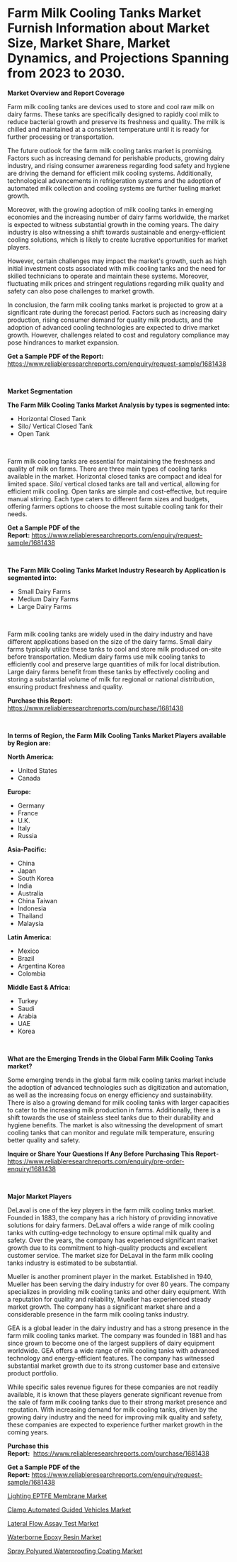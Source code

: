 <p><h1>Farm Milk Cooling Tanks Market Furnish Information about Market Size, Market Share, Market Dynamics, and Projections Spanning from 2023 to 2030.</h1></p><p><strong>Market Overview and Report Coverage</strong></p>
<p><p>Farm milk cooling tanks are devices used to store and cool raw milk on dairy farms. These tanks are specifically designed to rapidly cool milk to reduce bacterial growth and preserve its freshness and quality. The milk is chilled and maintained at a consistent temperature until it is ready for further processing or transportation.</p><p>The future outlook for the farm milk cooling tanks market is promising. Factors such as increasing demand for perishable products, growing dairy industry, and rising consumer awareness regarding food safety and hygiene are driving the demand for efficient milk cooling systems. Additionally, technological advancements in refrigeration systems and the adoption of automated milk collection and cooling systems are further fueling market growth.</p><p>Moreover, with the growing adoption of milk cooling tanks in emerging economies and the increasing number of dairy farms worldwide, the market is expected to witness substantial growth in the coming years. The dairy industry is also witnessing a shift towards sustainable and energy-efficient cooling solutions, which is likely to create lucrative opportunities for market players.</p><p>However, certain challenges may impact the market's growth, such as high initial investment costs associated with milk cooling tanks and the need for skilled technicians to operate and maintain these systems. Moreover, fluctuating milk prices and stringent regulations regarding milk quality and safety can also pose challenges to market growth.</p><p>In conclusion, the farm milk cooling tanks market is projected to grow at a significant rate during the forecast period. Factors such as increasing dairy production, rising consumer demand for quality milk products, and the adoption of advanced cooling technologies are expected to drive market growth. However, challenges related to cost and regulatory compliance may pose hindrances to market expansion.</p></p>
<p><strong>Get a Sample PDF of the Report:</strong> <a href="https://www.reliableresearchreports.com/enquiry/request-sample/1681438">https://www.reliableresearchreports.com/enquiry/request-sample/1681438</a></p>
<p>&nbsp;</p>
<p><strong>Market Segmentation</strong></p>
<p><strong>The Farm Milk Cooling Tanks Market Analysis by types is segmented into:</strong></p>
<p><ul><li>Horizontal Closed Tank</li><li>Silo/ Vertical Closed Tank</li><li>Open Tank</li></ul></p>
<p>&nbsp;</p>
<p><p>Farm milk cooling tanks are essential for maintaining the freshness and quality of milk on farms. There are three main types of cooling tanks available in the market. Horizontal closed tanks are compact and ideal for limited space. Silo/ vertical closed tanks are tall and vertical, allowing for efficient milk cooling. Open tanks are simple and cost-effective, but require manual stirring. Each type caters to different farm sizes and budgets, offering farmers options to choose the most suitable cooling tank for their needs.</p></p>
<p><strong>Get a Sample PDF of the Report:</strong>&nbsp;<a href="https://www.reliableresearchreports.com/enquiry/request-sample/1681438">https://www.reliableresearchreports.com/enquiry/request-sample/1681438</a></p>
<p>&nbsp;</p>
<p><strong>The Farm Milk Cooling Tanks Market Industry Research by Application is segmented into:</strong></p>
<p><ul><li>Small Dairy Farms</li><li>Medium Dairy Farms</li><li>Large Dairy Farms</li></ul></p>
<p>&nbsp;</p>
<p><p>Farm milk cooling tanks are widely used in the dairy industry and have different applications based on the size of the dairy farms. Small dairy farms typically utilize these tanks to cool and store milk produced on-site before transportation. Medium dairy farms use milk cooling tanks to efficiently cool and preserve large quantities of milk for local distribution. Large dairy farms benefit from these tanks by effectively cooling and storing a substantial volume of milk for regional or national distribution, ensuring product freshness and quality.</p></p>
<p><strong>Purchase this Report:</strong>&nbsp; <a href="https://www.reliableresearchreports.com/purchase/1681438">https://www.reliableresearchreports.com/purchase/1681438</a></p>
<p>&nbsp;</p>
<p><strong>In terms of Region, the Farm Milk Cooling Tanks Market Players available by Region are:</strong></p>
<p>
    <p> <strong> North America: </strong>
        <ul>
            <li>United States</li>
            <li>Canada</li>
        </ul>
        </p> 
    <p> <strong> Europe: </strong>
        <ul>
            <li>Germany</li>
            <li>France</li>
            <li>U.K.</li>
            <li>Italy</li>
            <li>Russia</li>
        </ul>
        </p> 
    <p> <strong> Asia-Pacific: </strong>
        <ul>
            <li>China</li>
            <li>Japan</li>
            <li>South Korea</li>
            <li>India</li>
            <li>Australia</li>
            <li>China Taiwan</li>
            <li>Indonesia</li>
            <li>Thailand</li>
            <li>Malaysia</li>
        </ul>
        </p> 
    <p> <strong> Latin America: </strong>
        <ul>
            <li>Mexico</li>
            <li>Brazil</li>
            <li>Argentina Korea</li>
            <li>Colombia</li>
        </ul>
        </p> 
    <p> <strong> Middle East & Africa: </strong>
        <ul>
            <li>Turkey</li>
            <li>Saudi</li>
            <li>Arabia</li>
            <li>UAE</li>
            <li>Korea</li>
        </ul>
    </p>
    </p>
<p>&nbsp;</p>
<p><strong>What are the Emerging Trends in the Global Farm Milk Cooling Tanks market?</strong></p>
<p><p>Some emerging trends in the global farm milk cooling tanks market include the adoption of advanced technologies such as digitization and automation, as well as the increasing focus on energy efficiency and sustainability. There is also a growing demand for milk cooling tanks with larger capacities to cater to the increasing milk production in farms. Additionally, there is a shift towards the use of stainless steel tanks due to their durability and hygiene benefits. The market is also witnessing the development of smart cooling tanks that can monitor and regulate milk temperature, ensuring better quality and safety.</p></p>
<p><strong>Inquire or Share Your Questions If Any Before Purchasing This Report</strong>- <a href="https://www.reliableresearchreports.com/enquiry/pre-order-enquiry/1681438">https://www.reliableresearchreports.com/enquiry/pre-order-enquiry/1681438</a></p>
<p>&nbsp;</p>
<p><strong>Major Market Players</strong></p>
<p><p>DeLaval is one of the key players in the farm milk cooling tanks market. Founded in 1883, the company has a rich history of providing innovative solutions for dairy farmers. DeLaval offers a wide range of milk cooling tanks with cutting-edge technology to ensure optimal milk quality and safety. Over the years, the company has experienced significant market growth due to its commitment to high-quality products and excellent customer service. The market size for DeLaval in the farm milk cooling tanks industry is estimated to be substantial.</p><p>Mueller is another prominent player in the market. Established in 1940, Mueller has been serving the dairy industry for over 80 years. The company specializes in providing milk cooling tanks and other dairy equipment. With a reputation for quality and reliability, Mueller has experienced steady market growth. The company has a significant market share and a considerable presence in the farm milk cooling tanks industry.</p><p>GEA is a global leader in the dairy industry and has a strong presence in the farm milk cooling tanks market. The company was founded in 1881 and has since grown to become one of the largest suppliers of dairy equipment worldwide. GEA offers a wide range of milk cooling tanks with advanced technology and energy-efficient features. The company has witnessed substantial market growth due to its strong customer base and extensive product portfolio.</p><p>While specific sales revenue figures for these companies are not readily available, it is known that these players generate significant revenue from the sale of farm milk cooling tanks due to their strong market presence and reputation. With increasing demand for milk cooling tanks, driven by the growing dairy industry and the need for improving milk quality and safety, these companies are expected to experience further market growth in the coming years.</p></p>
<p><strong>Purchase this Report:</strong>&nbsp;&nbsp;<a href="https://www.reliableresearchreports.com/purchase/1681438">https://www.reliableresearchreports.com/purchase/1681438</a></p>
<p></p>
<p><strong>Get a Sample PDF of the Report:</strong>&nbsp;<a href="https://www.reliableresearchreports.com/enquiry/request-sample/1681438">https://www.reliableresearchreports.com/enquiry/request-sample/1681438</a></p>
<p><p><a href="https://www.linkedin.com/pulse/lighting-eptfe-membrane-market-size-2023-2030-global-industrial-1zv4e/">Lighting EPTFE Membrane Market</a></p><p><a href="https://www.linkedin.com/pulse/decoding-clamp-automated-guided-vehicles-market-deep-dive-xd4ac/">Clamp Automated Guided Vehicles Market</a></p><p><a href="https://medium.com/@bernadetteball666/lateral-flow-assay-test-market-size-cagr-trends-2024-2030-1ff534108432">Lateral Flow Assay Test Market</a></p><p><a href="https://medium.com/@katlynbauch/waterborne-epoxy-resin-market-size-growth-forecast-2023-2030-757bd12fdec5">Waterborne Epoxy Resin Market</a></p><p><a href="https://www.linkedin.com/pulse/spray-polyured-waterproofing-coating-market-research-report-powye/">Spray Polyured Waterproofing Coating Market</a></p></p>